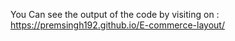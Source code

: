 You Can see the output of the code by visiting on : https://premsingh192.github.io/E-commerce-layout/
